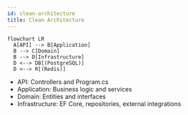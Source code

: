 ```yaml
---
id: clean-architecture
title: Clean Architecture
---
```


```mermaid
flowchart LR
  A[API] --> B[Application]
  B --> C[Domain]
  B --> D[Infrastructure]
  D <--> DB[(PostgreSQL)]
  D <--> R[(Redis)]
```

- API: Controllers and Program.cs
- Application: Business logic and services
- Domain: Entities and interfaces
- Infrastructure: EF Core, repositories, external integrations
